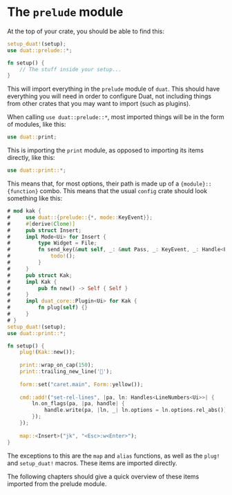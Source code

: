 # The `prelude` module

At the top of your crate, you should be able to find this:

```rust
setup_duat!(setup);
use duat::prelude::*;

fn setup() {
    // The stuff inside your setup...
}
```

This will import everything in the `prelude` module of `duat`. This should have
everything you will need in order to configure Duat, not including things from
other crates that you may want to import (such as plugins).

When calling `use duat::prelude::*`, most imported things will be in the form 
of modules, like this:

```rust
use duat::print;
```

This is importing the `print` module, as opposed to importing its items 
directly, like this:

```rust
use duat::print::*;
```

This means that, for most options, their path is made up of a 
`{module}::{function}` combo. This means that the usual `config` crate should 
look something like this:

```rust
# mod kak {
#     use duat::{prelude::{*, mode::KeyEvent}};
#     #[derive(Clone)]
#     pub struct Insert;
#     impl Mode<Ui> for Insert {
#         type Widget = File;
#         fn send_key(&mut self, _: &mut Pass, _: KeyEvent, _: Handle<File>) {
#             todo!();
#         }
#     }
#     pub struct Kak;
#     impl Kak {
#         pub fn new() -> Self { Self }
#     }
#     impl duat_core::Plugin<Ui> for Kak {
#         fn plug(self) {}
#     }
# }
setup_duat!(setup);
use duat::print::*;

fn setup() {
    plug!(Kak::new());
    
    print::wrap_on_cap(150);
    print::trailing_new_line('󱁐');
    
    form::set("caret.main", Form::yellow());
    
    cmd::add!("set-rel-lines", |pa, ln: Handles<LineNumbers<Ui>>| {
        ln.on_flags(pa, |pa, handle| {
            handle.write(pa, |ln, _| ln.options = ln.options.rel_abs());
        });
    });
    
    map::<Insert>("jk", "<Esc>:w<Enter>");
}

```

The exceptions to this are the `map` and `alias` functions, as well as the 
`plug!` and `setup_duat!` macros. These items are imported directly.

The following chapters should give a quick overview of these items imported 
from the prelude module.
